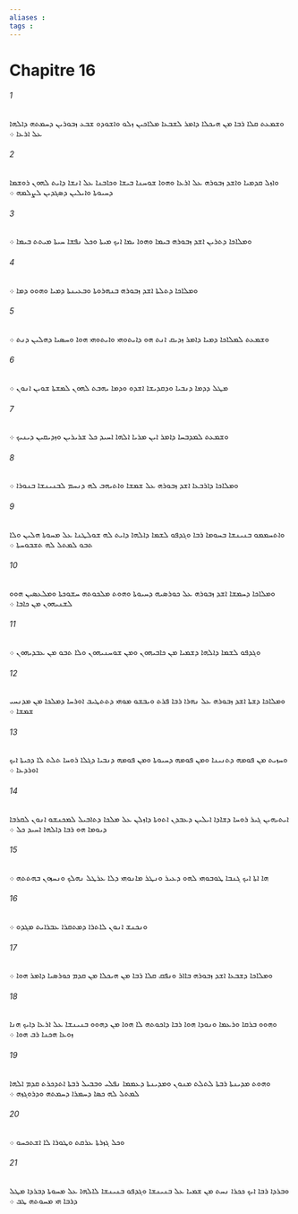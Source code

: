 ```yaml
---
aliases : 
tags : 
---
```


# Chapitre 16

###### 1
ܘܫܡܥܬ ܩܠܐ ܪܒܐ ܡܢ ܗܝܟܠܐ ܕܐܡܪ ܠܫܒܥܐ ܡܠܐܟܝܢ ܙܠܘ ܘܐܫܘܕܘ ܫܒܥ ܙܒܘܪܝܢ ܕܚܡܬܗ ܕܐܠܗܐ ܥܠ ܐܪܥܐ ܀
###### 2
ܘܐܙܠ ܩܕܡܝܐ ܘܐܫܕ ܙܒܘܪܗ ܥܠ ܐܪܥܐ ܘܗܘܐ ܫܘܚܢܐ ܒܝܫܐ ܘܟܐܒܢܐ ܥܠ ܐܢܫܐ ܕܐܝܬ ܠܗܘܢ ܪܘܫܡܐ ܕܚܝܘܬܐ ܘܐܝܠܝܢ ܕܤܓܕܝܢ ܠܨܠܡܗ ܀
###### 3
ܘܡܠܐܟܐ ܕܬܪܝܢ ܐܫܕ ܙܒܘܪܗ ܒܝܡܐ ܘܗܘܐ ܝܡܐ ܐܝܟ ܡܝܬܐ ܘܟܠ ܢܦܫܐ ܚܝܬܐ ܡܝܬܬ ܒܝܡܐ ܀
###### 4
ܘܡܠܐܟܐ ܕܬܠܬܐ ܐܫܕ ܙܒܘܪܗ ܒܢܗܪܘܬܐ ܘܒܥܝܢܬܐ ܕܡܝܐ ܘܗܘܘ ܕܡܐ ܀
###### 5
ܘܫܡܥܬ ܠܡܠܐܟܐ ܕܡܝܐ ܕܐܡܪ ܙܕܝܩ ܐܢܬ ܗܘ ܕܐܝܬܘܗܝ ܘܐܝܬܘܗܝ ܗܘܐ ܘܚܤܝܐ ܕܗܠܝܢ ܕܢܬ ܀
###### 6
ܡܛܠ ܕܕܡܐ ܕܢܒܝܐ ܘܕܩܕܝܫܐ ܐܫܕܘ ܘܕܡܐ ܝܗܒܬ ܠܗܘܢ ܠܡܫܬܐ ܫܘܝܢ ܐܢܘܢ ܀
###### 7
ܘܫܡܥܬ ܠܡܕܒܚܐ ܕܐܡܪ ܐܝܢ ܡܪܝܐ ܐܠܗܐ ܐܚܝܕ ܟܠ ܫܪܝܪܝܢ ܘܙܕܝܩܝܢ ܕܝܢܝܟ ܀
###### 8
ܘܡܠܐܟܐ ܕܐܪܒܥܐ ܐܫܕ ܙܒܘܪܗ ܥܠ ܫܡܫܐ ܘܐܬܝܗܒ ܠܗ ܕܢܚܡ ܠܒܢܝܢܫܐ ܒܢܘܪܐ ܀
###### 9
ܘܐܬܚܡܡܘ ܒܢܝܢܫܐ ܒܚܘܡܐ ܪܒܐ ܘܓܕܦܘ ܠܫܡܐ ܕܐܠܗܐ ܕܐܝܬ ܠܗ ܫܘܠܛܢܐ ܥܠ ܡܚܘܬܐ ܗܠܝܢ ܘܠܐ ܬܒܘ ܠܡܬܠ ܠܗ ܬܫܒܘܚܬܐ ܀
###### 10
ܘܡܠܐܟܐ ܕܚܡܫܐ ܐܫܕ ܙܒܘܪܗ ܥܠ ܟܘܪܤܝܗ ܕܚܝܘܬܐ ܘܗܘܬ ܡܠܟܘܬܗ ܚܫܘܟܬܐ ܘܡܠܥܤܝܢ ܗܘܘ ܠܫܢܝܗܘܢ ܡܢ ܟܐܒܐ ܀
###### 11
ܘܓܕܦܘ ܠܫܡܐ ܕܐܠܗܐ ܕܫܡܝܐ ܡܢ ܟܐܒܝܗܘܢ ܘܡܢ ܫܘܚܢܝܗܘܢ ܘܠܐ ܬܒܘ ܡܢ ܥܒܕܝܗܘܢ ܀
###### 12
ܘܡܠܐܟܐ ܕܫܬܐ ܐܫܕ ܙܒܘܪܗ ܥܠ ܢܗܪܐ ܪܒܐ ܦܪܬ ܘܝܒܫܘ ܡܘܗܝ ܕܬܬܛܝܒ ܐܘܪܚܐ ܕܡܠܟܐ ܡܢ ܡܕܢܚܝ ܫܡܫܐ ܀
###### 13
ܘܚܙܝܬ ܡܢ ܦܘܡܗ ܕܬܢܝܢܐ ܘܡܢ ܦܘܡܗ ܕܚܝܘܬܐ ܘܡܢ ܦܘܡܗ ܕܢܒܝܐ ܕܓܠܐ ܪܘܚܐ ܬܠܬ ܠܐ ܕܟܝܬܐ ܐܝܟ ܐܘܪܕܥܐ ܀
###### 14
ܐܝܬܝܗܝܢ ܓܝܪ ܪܘܚܐ ܕܫܐܕܐ ܐܝܠܝܢ ܕܥܒܕܢ ܐܬܘܬܐ ܕܐܙܠܢ ܥܠ ܡܠܟܐ ܕܬܐܒܝܠ ܠܡܟܢܫܘ ܐܢܘܢ ܠܩܪܒܐ ܕܝܘܡܐ ܗܘ ܪܒܐ ܕܐܠܗܐ ܐܚܝܕ ܟܠ ܀
###### 15
ܗܐ ܐܬܐ ܐܝܟ ܓܢܒܐ ܛܘܒܘܗܝ ܠܗܘ ܕܥܝܪ ܘܢܛܪ ܡܐܢܘܗܝ ܕܠܐ ܥܪܛܠ ܢܗܠܟ ܘܢܚܙܘܢ ܒܗܬܬܗ ܀
###### 16
ܘܢܟܢܫ ܐܢܘܢ ܠܐܬܪܐ ܕܡܬܩܪܐ ܥܒܪܐܝܬ ܡܓܕܘ ܀
###### 17
ܘܡܠܐܟܐ ܕܫܒܥܐ ܐܫܕ ܙܒܘܪܗ ܒܐܐܪ ܘܢܦܩ ܩܠܐ ܪܒܐ ܡܢ ܗܝܟܠܐ ܡܢ ܩܕܡ ܟܘܪܤܝܐ ܕܐܡܪ ܗܘܐ ܀
###### 18
ܘܗܘܘ ܒܪܩܐ ܘܪܥܡܐ ܘܢܘܕܐ ܗܘܐ ܪܒܐ ܕܐܟܘܬܗ ܠܐ ܗܘܐ ܡܢ ܕܗܘܘ ܒܢܝܢܫܐ ܥܠ ܐܪܥܐ ܕܐܝܟ ܗܢܐ ܙܘܥܐ ܗܟܢܐ ܪܒ ܗܘܐ ܀
###### 19
ܘܗܘܬ ܡܕܝܢܬܐ ܪܒܬܐ ܠܬܠܬ ܡܢܘܢ ܘܡܕܝܢܬܐ ܕܥܡܡܐ ܢܦܠܝ ܘܒܒܝܠ ܪܒܬܐ ܐܬܕܟܪܬ ܩܕܡ ܐܠܗܐ ܠܡܬܠ ܠܗ ܟܤܐ ܕܚܡܪܐ ܕܚܡܬܗ ܘܕܪܘܓܙܗ ܀
###### 20
ܘܟܠ ܓܙܪܬܐ ܥܪܩܬ ܘܛܘܪܐ ܠܐ ܐܫܬܟܚܘ ܀
###### 21
ܘܒܪܕܐ ܪܒܐ ܐܝܟ ܟܟܪܐ ܢܚܬ ܡܢ ܫܡܝܐ ܥܠ ܒܢܝܢܫܐ ܘܓܕܦܘ ܒܢܝܢܫܐ ܠܐܠܗܐ ܥܠ ܡܚܘܬܐ ܕܒܪܕܐ ܡܛܠ ܕܪܒܐ ܗܝ ܡܚܘܬܗ ܛܒ ܀
